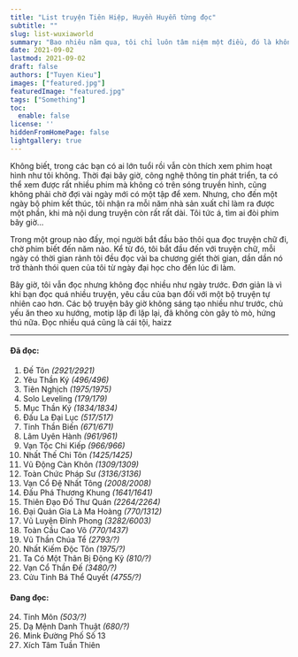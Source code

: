 ```yaml
---
title: "List truyện Tiên Hiệp, Huyền Huyễn từng đọc"
subtitle: ""
slug: list-wuxiaworld
summary: "Bao nhiêu năm qua, tôi chỉ luôn tâm niệm một điều, đó là không bao giờ ngoảnh đầu lại. Chỉ hối hận vì những gì chưa làm được, không bao giờ hối hận vì những gì mình đã làm."
date: 2021-09-02
lastmod: 2021-09-02
draft: false
authors: ["Tuyen Kieu"]
images: ["featured.jpg"]
featuredImage: "featured.jpg"
tags: ["Something"]
toc:
  enable: false
license: ''  
hiddenFromHomePage: false
lightgallery: true
---
```


Không biết, trong các bạn có ai lớn tuổi rồi vẫn còn thích xem phim hoạt hình như tôi không. Thời đại bây giờ, công nghệ thông tin phát triển, ta có thể xem được rất nhiều phim mà không có trên sóng truyền hình, cũng không phải chờ đợi vài ngày mới có một tập để xem. Nhưng, cho đến một ngày bộ phim kết thúc, tôi nhận ra mỗi năm nhà sản xuất chỉ làm ra được một phần, khi mà nội dung truyện còn rất rất dài. Tôi tức á, tìm ai đòi phim bây giờ...

Trong một group nào đấy, mọi người bắt đầu bảo thôi qua đọc truyện chữ đi, chờ phim biết đến năm nào. Kể từ đó, tôi bắt đầu đến với truyện chữ, mỗi ngày có thời gian rảnh tôi đều đọc vài ba chương giết thời gian, dần dần nó trở thành thói quen của tôi từ ngày đại học cho đến lúc đi làm.

Bây giờ, tôi vẫn đọc nhưng không đọc nhiều như ngày trước. Đơn giản là vì khi bạn đọc quá nhiều truyện, yêu cầu của bạn đối với một bộ truyện tự nhiên cao hơn. Các bộ truyện bây giờ không sáng tạo nhiều như trước, chủ yếu ăn theo xu hướng, motip lặp đi lặp lại, đã không còn gây tò mò, hứng thú nữa. Đọc nhiều quá cũng là cái tội, haizz

---
#### Đã đọc:

1. Đế Tôn *(2921/2921)* 
2. Yêu Thần Ký *(496/496)* 
3. Tiên Nghịch *(1975/1975)* 
4. Solo Leveling *(179/179)* 
5. Mục Thần Ký *(1834/1834)*
6. Đấu La Đại Lục *(517/517)*
7. Tinh Thần Biến *(671/671)*
8. Lâm Uyên Hành *(961/961)*
9. Vạn Tộc Chi Kiếp *(966/966)* 
10. Nhất Thế Chi Tôn *(1425/1425)*
11. Vũ Động Càn Khôn *(1309/1309)* 
12. Toàn Chức Pháp Sư *(3136/3136)* 
13. Vạn Cổ Đệ Nhất Tông *(2008/2008)*
14. Đấu Phá Thương Khung *(1641/1641)*
15. Thiên Đạo Đồ Thư Quán *(2264/2264)*
16. Đại Quản Gia Là Ma Hoàng *(770/1312)*
17. Vũ Luyện Đỉnh Phong *(3282/6003)*
18. Toàn Cầu Cao Võ *(770/1437)*
19. Vũ Thần Chúa Tể *(2793/?)*
20. Nhất Kiếm Độc Tôn *(1975/?)*
21. Ta Có Một Thân Bị Động Kỹ *(810/?)*
22. Vạn Cổ Thần Đế *(3480/?)*
23. Cửu Tinh Bá Thể Quyết *(4755/?)*

#### Đang đọc:

24. Tinh Môn *(503/?)*
25. Dạ Mệnh Danh Thuật *(680/?)*
26. Mink Đường Phố Số 13
27. Xích Tâm Tuần Thiên